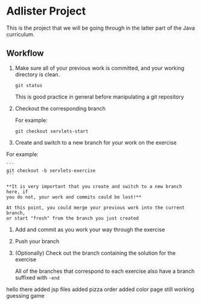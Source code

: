 # Adlister Project

This is the project that we will be going through in the latter part of the Java
curriculum.


## Workflow

1. Make sure all of your previous work is committed, and your working directory
   is clean.

    ```
    git status
    ```

    This is good practice in general before manipulating a git repository

2. Checkout the corresponding branch

    For example:

    ```
    git checkout servlets-start
    ```

3. Create and switch to a new branch for your work on the exercise

For example:

    ```
    git checkout -b servlets-exercise
    ```

    **It is very important that you create and switch to a new branch here, if
    you do not, your work and commits could be lost!**

    At this point, you could merge your previous work into the current branch,
    or start "fresh" from the branch you just created

1. Add and commit as you work your way through the exercise

1. Push your branch

1. (Optionally) Check out the branch containing the solution for the exercise

    All of the branches that correspond to each exercise also have a branch suffixed
    with `-end`

hello there
added jsp files
added pizza order
added color page
still working guessing game
